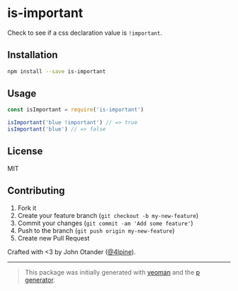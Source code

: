 # is-important

Check to see if a css declaration value is `!important`.

## Installation

```bash
npm install --save is-important
```

## Usage

```javascript
const isImportant = require('is-important')

isImportant('blue !important') // => true
isImportant('blue') // => false
```

## License

MIT

## Contributing

1. Fork it
2. Create your feature branch (`git checkout -b my-new-feature`)
3. Commit your changes (`git commit -am 'Add some feature'`)
4. Push to the branch (`git push origin my-new-feature`)
5. Create new Pull Request

Crafted with <3 by John Otander ([@4lpine](https://twitter.com/4lpine)).

---

> This package was initially generated with [yeoman](http://yeoman.io) and the [p generator](https://github.com/johnotander/generator-p.git).
